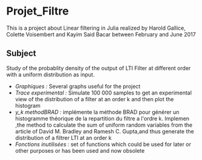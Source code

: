 ﻿# Projet_Filtre

This is a project about Linear filtering in Julia realized by Harold Gallice, Colette Voisembert and Kayim Said Bacar between February and June 2017
## Subject
Study of the probablity density of the output of LTI Filter at different order with a uniform distribution as input.
* *Graphiques :* Several graphs useful for the project
* *Trace experimental :* Simulate 100 000 samples to get an experimental view of the distribution of a filter at an order k and then plot the histogram
* *y_k methodBRAD :* implémente la méthode BRAD pour générer un histogramme théorique de la repartition du filtre a l'ordre k.
Implemen ,the method to calculate the sum of uniform random variables from the article of David M. Bradley and Ramesh C. Gupta,and thus  generate  the distribution of a filtrer LTI at an order k
* *Fonctions inutilisées :* set of functions which could be used for later or other purposes or has been used and now obsolete

